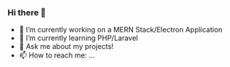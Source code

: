 ### Hi there 👋

- 🔭 I’m currently working on a MERN Stack/Electron Application
- 🌱 I’m currently learning PHP/Laravel
- 💬 Ask me about my projects!
- 📫 How to reach me: ...

<!--

[Jamil's GitHub stats](https://github-readme-stats.vercel.app/api?username=anuraghazra)](https://github.com/anuraghazra/github-readme-stats)

Here are some ideas to get you started:

- 🔭 I’m currently working on a MERN Stack/Electron Application
- 🌱 I’m currently learning PHP/Laravel
- 💬 Ask me about my projects!
- 📫 How to reach me: ...
-->
